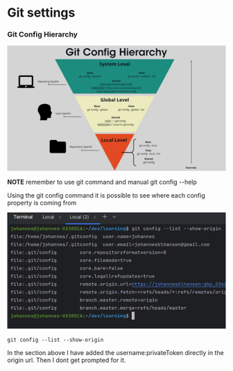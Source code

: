 # Git settings

### Git Config Hierarchy
![img.png](img.png)

**NOTE** remember to use git command and manual git config --help

Using the git config command it is possible to see where each config property is coming from

![img_1.png](img_1.png)

```
git config --list --show-origin
```

In the section above I have added the username:privateToken directly in the origin url. Then I dont get prompted for it.

